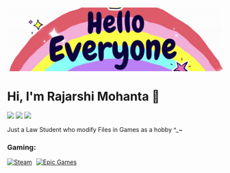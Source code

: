 <p>
  <img src="https://raw.githubusercontent.com/Vivekagent47/Vivekagent47/master/hello.svg">
</p>

# Hi, I'm Rajarshi Mohanta 👋

[<img src="https://img.shields.io/badge/linktree-%231DA1F2.svg?&style=for-the-badge&logo=linktree&logoColor=white">](https://guns.lol/badmoshnath)
[<img src="https://img.shields.io/badge/twitter-%231DA1F2.svg?&style=for-the-badge&logo=twitter&logoColor=white">](https://twitter.com/_Badmoshnath)
[<img src="https://img.shields.io/badge/linkedin-%230077B5.svg?&style=for-the-badge&logo=linkedin&logoColor=white">](https://www.linkedin.com/in/badmoshnath)

Just a Law Student who modify Files in Games as a hobby ^_~
<br/>

### Gaming:
<div style="display: flex; gap: 10px;">
  <a href="https://steamcommunity.com/profiles/76561199483441874" target="_blank">
    <img src="https://img.shields.io/badge/Steam-%23000000.svg?&style=for-the-badge&logo=steam&logoColor=white" alt="Steam">
  </a>
  <a href="https://store.epicgames.com/en-US/u/03c12ca4ce6b43da94bffb4a2350d13a" target="_blank">
    <img src="https://img.shields.io/badge/epic%20games%20-%23000000.svg?&style=for-the-badge&logo=epic%20games&logoColor=white" alt="Epic Games">
  </a>
</div>

</div>
<br>
